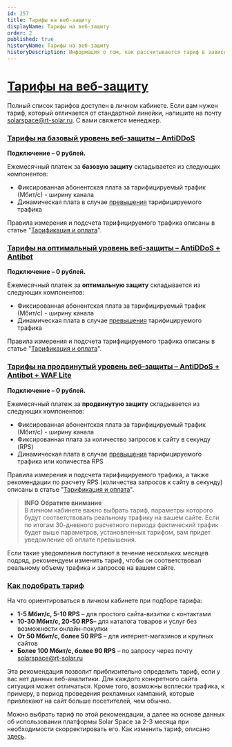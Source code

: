 ```yaml
---
id: 257
title: Тарифы на веб-защиту
displayName: Тарифы на веб-защиту
order: 2
published: true
historyName: Тарифы на веб-защиту
historyDescription: Информация о том, как рассчитывается тариф в зависимости от выбранного уровня веб-защиты
---
```


# [Тарифы на веб-защиту](tariffs-on-web-protection)

Полный список тарифов доступен в личном кабинете. Если вам нужен тариф, который отличается от стандартной линейки, напишите на почту solarspace@rt-solar.ru. С вами свяжется менеджер.

### [Тарифы на базовый уровень веб-защиты – AntiDDoS](tariffs-on-basic-level-of-web-protection)

**Подключение – 0 рублей.**

Ежемесячный платеж за **базовую защиту** складывается из следующих компонентов:
- Фиксированная абонентская плата за тарифицируемый трафик (Мбит/с) - ширину канала <br/>
- Динамическая плата в случае [превышения]([256]) тарифицируемого трафика <br/>

Правила измерения и подсчета тарифицируемого трафика описаны в статье "[Тарификация и оплата]([256])". 

### [Тарифы на оптимальный уровень веб-защиты – AntiDDoS + Antibot](tariffs-on-optimal-level-of-web-protection-antiddos-antibot)

**Подключение – 0 рублей.**

Ежемесячный платеж за **оптимальную защиту** складывается из следующих компонентов:
- Фиксированная абонентская плата за тарифицируемый трафик (Мбит/с) - ширину канала <br/>
- Динамическая плата в случае [превышения]([256]) тарифицируемого трафика <br/>

Правила измерения и подсчета тарифицируемого трафика описаны в статье "[Тарификация и оплата]([256])".

### [Тарифы на продвинутый уровень веб-защиты – AntiDDoS + Antibot + WAF Lite](tariffs-on-advanced-level-of-web-protection-antiddos-antibot-waf)

**Подключение – 0 рублей.**

Ежемесячный платеж за **продвинутую защиту** складывается из следующих компонентов:
- Фиксированная абонентская плата за тарифицируемый трафик (Мбит/с) - ширину канала <br/>
- Фиксированная плата за количество запросов к сайту в секунду (RPS) <br/>
- Динамическая плата в случае [превышения]([256]) тарифицируемого трафика или количества RPS <br/>

Правила измерения и подсчета тарифицируемого трафика, а также рекомендации по расчету RPS (количества запросов к сайту в секунду) описаны в статье "[Тарификация и оплата]([256])".  

> **INFO**
> **Обратите внимание**  
> В личном кабинете важно выбрать тариф, параметры которого будут соответствовать реальному трафику на вашем сайте. Если по итогам 30-дневного расчетного периода фактический трафик будет выше параметров, установленных тарифом, вам придет уведомление об оплате превышения.

Если такие уведомления поступают в течение нескольких месяцев подряд, рекомендуем изменить тариф, чтобы он соответствовал реальному объему трафика и запросов на вашем сайте.

### [Как подобрать тариф](how-to-coose-a-tariff)

На что ориентироваться в личном кабинете при подборе тарифа:
- **1-5 Мбит/с, 5-10 RPS** – для простого сайта-визитки с контактами <br/>
- **10-30 Мбит/с, 20-50 RPS**– для каталога товаров и услуг без возможности онлайн-покупки <br/>
- **От 50 Мбит/с, более 50 RPS** – для интернет-магазинов и крупных сайтов <br/>
- **Более 100 Мбит/с, более 90 RPS** – по запросу через почту solarspace@rt-solar.ru

Эта рекомендация позволит приблизительно определить тариф, если у вас нет данных веб-аналитики. Для каждого конкретного сайта ситуация может отличаться. Кроме того, возможны всплески трафика, к примеру, в период проведения рекламных кампаний, которые привлекают на сайт больше посетителей, чем обычно.

Можно выбрать тариф по этой рекомендации, а далее на основе данных об использовании платформы Solar Space за 2-3 месяца при необходимости скорректировать его. Как изменить тариф, описано [здесь]([258]).